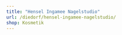 ```yaml
---
title: "Hensel Ingamee Nagelstudio"
url: /diedorf/hensel-ingamee-nagelstudio/
shop: Kosmetik
---
```

